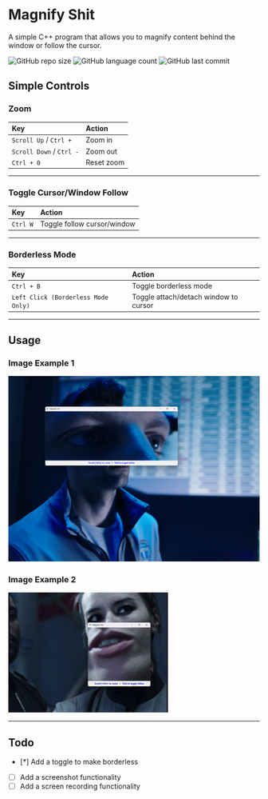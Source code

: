 # Magnify Shit
A simple C++ program that allows you to magnify content behind the window or follow the cursor.

![GitHub repo size](https://img.shields.io/github/repo-size/tonywied17/ftp-client-cpp?style=for-the-badge)
![GitHub language count](https://img.shields.io/github/languages/top/tonywied17/ftp-client-cpp?style=for-the-badge)
![GitHub last commit](https://img.shields.io/github/last-commit/tonywied17/ftp-client-cpp?style=for-the-badge)

## Simple Controls

### Zoom

| Key | Action |
|:---|:---|
| `Scroll Up` / `Ctrl +` | Zoom in |
| `Scroll Down` / `Ctrl -` | Zoom out |
| `Ctrl + 0` | Reset zoom |

---

### Toggle Cursor/Window Follow

| Key | Action |
|:---|:---|
| `Ctrl W` | Toggle follow cursor/window |

---

### Borderless Mode

| Key | Action |
|:---|:---|
| `Ctrl + B` | Toggle borderless mode |
| `Left Click (Borderless Mode Only)` | Toggle attach/detach window to cursor |

---

## Usage

### Image Example 1
![Usage Example 1](https://raw.githubusercontent.com/tonywied17/MagnifyShit-cpp/refs/heads/main/MagnifyShit/Repo%20Assets/use1.png)

### Image Example 2
![Usage Example 2](https://raw.githubusercontent.com/tonywied17/MagnifyShit-cpp/refs/heads/main/MagnifyShit/Repo%20Assets/use2.gif)

---

## Todo
- [*] Add a toggle to make borderless
- [ ] Add a screenshot functionality
- [ ] Add a screen recording functionality
